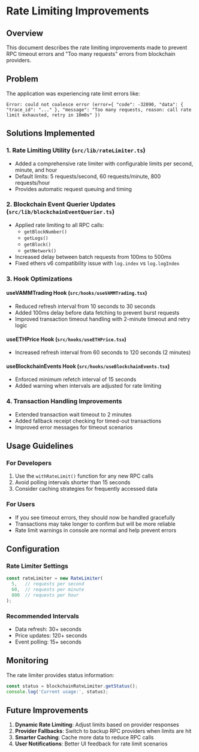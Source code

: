# Rate Limiting Improvements

## Overview
This document describes the rate limiting improvements made to prevent RPC timeout errors and "Too many requests" errors from blockchain providers.

## Problem
The application was experiencing rate limit errors like:
```
Error: could not coalesce error (error={ "code": -32090, "data": { "trace_id": "..." }, "message": "Too many requests, reason: call rate limit exhausted, retry in 10m0s" })
```

## Solutions Implemented

### 1. Rate Limiting Utility (`src/lib/rateLimiter.ts`)
- Added a comprehensive rate limiter with configurable limits per second, minute, and hour
- Default limits: 5 requests/second, 60 requests/minute, 800 requests/hour
- Provides automatic request queuing and timing

### 2. Blockchain Event Querier Updates (`src/lib/blockchainEventQuerier.ts`)
- Applied rate limiting to all RPC calls:
  - `getBlockNumber()`
  - `getLogs()`
  - `getBlock()`
  - `getNetwork()`
- Increased delay between batch requests from 100ms to 500ms
- Fixed ethers v6 compatibility issue with `log.index` vs `log.logIndex`

### 3. Hook Optimizations

#### useVAMMTrading Hook (`src/hooks/useVAMMTrading.tsx`)
- Reduced refresh interval from 10 seconds to 30 seconds
- Added 100ms delay before data fetching to prevent burst requests
- Improved transaction timeout handling with 2-minute timeout and retry logic

#### useETHPrice Hook (`src/hooks/useETHPrice.tsx`)
- Increased refresh interval from 60 seconds to 120 seconds (2 minutes)

#### useBlockchainEvents Hook (`src/hooks/useBlockchainEvents.tsx`)
- Enforced minimum refetch interval of 15 seconds
- Added warning when intervals are adjusted for rate limiting

### 4. Transaction Handling Improvements
- Extended transaction wait timeout to 2 minutes
- Added fallback receipt checking for timed-out transactions
- Improved error messages for timeout scenarios

## Usage Guidelines

### For Developers
1. Use the `withRateLimit()` function for any new RPC calls
2. Avoid polling intervals shorter than 15 seconds
3. Consider caching strategies for frequently accessed data

### For Users
- If you see timeout errors, they should now be handled gracefully
- Transactions may take longer to confirm but will be more reliable
- Rate limit warnings in console are normal and help prevent errors

## Configuration

### Rate Limiter Settings
```typescript
const rateLimiter = new RateLimiter(
  5,   // requests per second
  60,  // requests per minute
  800  // requests per hour
);
```

### Recommended Intervals
- Data refresh: 30+ seconds
- Price updates: 120+ seconds
- Event polling: 15+ seconds

## Monitoring

The rate limiter provides status information:
```typescript
const status = blockchainRateLimiter.getStatus();
console.log('Current usage:', status);
```

## Future Improvements

1. **Dynamic Rate Limiting**: Adjust limits based on provider responses
2. **Provider Fallbacks**: Switch to backup RPC providers when limits are hit
3. **Smarter Caching**: Cache more data to reduce RPC calls
4. **User Notifications**: Better UI feedback for rate limit scenarios 